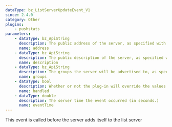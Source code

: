 ```yaml
---
dataType: bz_ListServerUpdateEvent_V1
since: 2.4.0
category: Other
plugins:
    - pushstats
parameters:
    - dataType: bz_ApiString
      description: The public address of the server, as specified with the `-publicaddr` command-line option.
      name: address
    - dataType: bz_ApiString
      description: The public description of the server, as specified with the `-publictitle` command-line option.
      name: description
    - dataType: bz_ApiString
      description: The groups the server will be advertised to, as specified with the `-advertise` command-line option.
      name: groups
    - dataType: bool
      description: Whether or not the plug-in will override the values
      name: handled
    - dataType: double
      description: The server time the event occurred (in seconds.)
      name: eventTime
---
```


This event is called before the server adds itself to the list server
